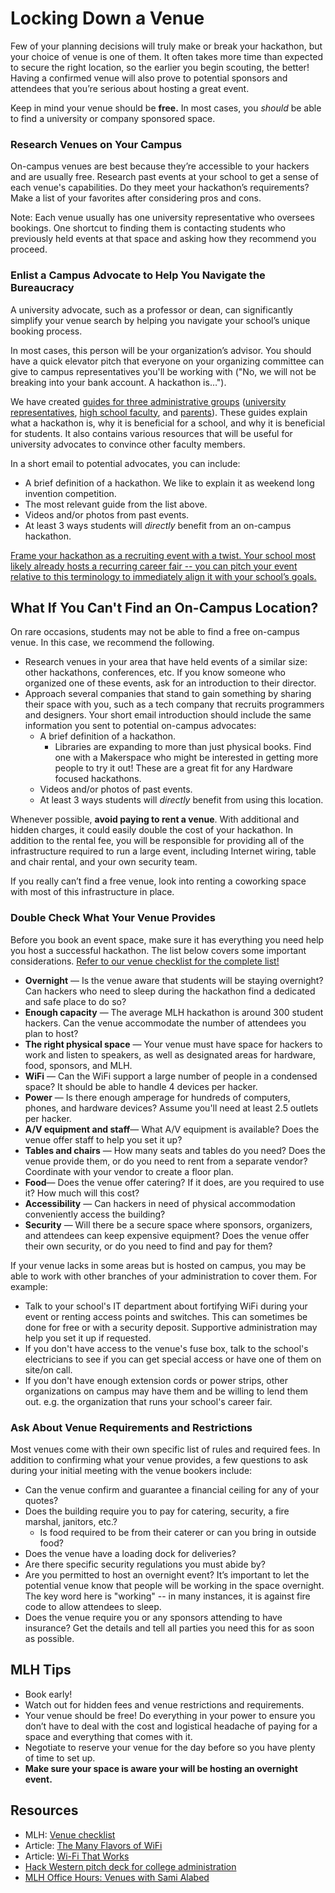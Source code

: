 # Locking Down a Venue

Few of your planning decisions will truly make or break your hackathon, but your choice of venue is one of them. It often takes more time than expected to secure the right location, so the earlier you begin scouting, the better! Having a confirmed venue will also prove to potential sponsors and attendees that you’re serious about hosting a great event.

Keep in mind your venue should be **free.** In most cases, you _should_ be able to find a university or company sponsored space.

### Research Venues on Your Campus

On-campus venues are best because they’re accessible to your hackers and are usually free. Research past events at your school to get a sense of each venue's capabilities. Do they meet your hackathon’s requirements? Make a list of your favorites after considering pros and cons.

Note: Each venue usually has one university representative who oversees bookings. One shortcut to finding them is contacting students who previously held events at that space and asking how they recommend you proceed.

### Enlist a Campus Advocate to Help You Navigate the Bureaucracy

A university advocate, such as a professor or dean, can significantly simplify your venue search by helping you navigate your school’s unique booking process.

In most cases, this person will be your organization’s advisor. You should have a quick elevator pitch that everyone on your organizing committee can give to campus representatives you'll be working with ("No, we will not be breaking into your bank account. A hackathon is…").

We have created [guides for three administrative groups](https://news.mlh.io/hackathon-guides-for-parents-and-administrators-09-10-2015) ([university representatives](https://mlh.io/college-administrator-hackathon-guide?_gl=1*1yk1xvp*_ga*MTA4NTA2NjQ4NS4xNzMzNDk1NjQx*_ga_E5KT6TC4TK*MTc0MTcyMzg2NC4xMTkuMS4xNzQxNzI0ODA2LjAuMC4w), [high school faculty](https://mlh.io/high-school-administrator-hackathon-guide?_gl=1*880qeb*_ga*MTA4NTA2NjQ4NS4xNzMzNDk1NjQx*_ga_E5KT6TC4TK*MTc0MTcyMzg2NC4xMTkuMS4xNzQxNzI0ODIwLjAuMC4w), and [parents](https://mlh.io/parent-hackathon-guide?_gl=1*8xjjyd*_ga*MTA4NTA2NjQ4NS4xNzMzNDk1NjQx*_ga_E5KT6TC4TK*MTc0MTcyMzg2NC4xMTkuMS4xNzQxNzI0ODUwLjAuMC4w)). These guides explain what a hackathon is, why it is beneficial for a school, and why it is beneficial for students. It also contains various resources that will be useful for university advocates to convince other faculty members.

In a short email to potential advocates, you can include:

* A brief definition of a hackathon. We like to explain it as weekend long invention competition.
* The most relevant guide from the list above.
* Videos and/or photos from past events.
* At least 3 ways students will _directly_ benefit from an on-campus hackathon.

[Frame your hackathon as a recruiting event with a twist. Your school most likely already hosts a recurring career fair -- you can pitch your event relative to this terminology to immediately align it with your school’s goals.](http://news.mlh.io/how-to-throw-an-epic-hackathon-07-07-2014)

## What If You Can't Find an On-Campus Location?

On rare occasions, students may not be able to find a free on-campus venue. In this case, we recommend the following.

* Research venues in your area that have held events of a similar size: other hackathons, conferences, etc. If you know someone who organized one of these events, ask for an introduction to their director.
* Approach several companies that stand to gain something by sharing their space with you, such as a tech company that recruits programmers and designers. Your short email introduction should include the same information you sent to potential on-campus advocates:
  * A brief definition of a hackathon.
    * Libraries are expanding to more than just physical books. Find one with a Makerspace who might be interested in getting more people to try it out! These are a great fit for any Hardware focused hackathons.&#x20;
  * Videos and/or photos of past events.
  * At least 3 ways students will _directly_ benefit from using this location.&#x20;

Whenever possible, **avoid paying to rent a venue**. With additional and hidden charges, it could easily double the cost of your hackathon. In addition to the rental fee, you will be responsible for providing all of the infrastructure required to run a large event, including Internet wiring, table and chair rental, and your own security team.

If you really can’t find a free venue, look into renting a coworking space with most of this infrastructure in place.

### Double Check What Your Venue Provides

Before you book an event space, make sure it has everything you need help you host a successful hackathon. The list below covers some important considerations. [Refer to our venue checklist for the complete list!](https://docs.google.com/document/d/1NRs6pM0mEetgIFJVvPr5pN5O3diOuTKuhbGZkWMb87c/edit?tab=t.0)

* **Overnight** — Is the venue aware that students will be staying overnight? Can hackers who need to sleep during the hackathon find a dedicated and safe place to do so?&#x20;
* **Enough capacity** — The average MLH hackathon is around 300 student hackers. Can the venue accommodate the number of attendees you plan to host?
* **The right physical space** — Your venue must have space for hackers to work and listen to speakers, as well as designated areas for hardware, food, sponsors, and MLH.
* **WiFi** — Can the WiFi support a large number of people in a condensed space? It should be able to handle 4 devices per hacker.&#x20;
* **Power** — Is there enough amperage for hundreds of computers, phones, and hardware devices? Assume you'll need at least 2.5 outlets per hacker.
* **A/V equipment and staff**— What A/V equipment is available? Does the venue offer staff to help you set it up?
* **Tables and chairs** — How many seats and tables do you need? Does the venue provide them, or do you need to rent from a separate vendor? Coordinate with your vendor to create a floor plan.
* **Food**— Does the venue offer catering? If it does, are you required to use it? How much will this cost?
* **Accessibility** — Can hackers in need of physical accommodation conveniently access the building?
* **Security** — Will there be a secure space where sponsors, organizers, and attendees can keep expensive equipment? Does the venue offer their own security, or do you need to find and pay for them?

If your venue lacks in some areas but is hosted on campus, you may be able to work with other branches of your administration to cover them. For example:

* Talk to your school's IT department about fortifying WiFi during your event or renting access points and switches. This can sometimes be done for free or with a security deposit. Supportive administration may help you set it up if requested.
* If you don't have access to the venue's fuse box, talk to the school's electricians to see if you can get special access or have one of them on site/on call.
* If you don't have enough extension cords or power strips, other organizations on campus may have them and be willing to lend them out. e.g. the organization that runs your school's career fair.

### Ask About Venue Requirements and Restrictions

Most venues come with their own specific list of rules and required fees. In addition to confirming what your venue provides, a few questions to ask during your initial meeting with the venue bookers include:

* Can the venue confirm and guarantee a financial ceiling for any of your quotes?
* Does the building require you to pay for catering, security, a fire marshal, janitors, etc.?
  * Is food required to be from their caterer or can you bring in outside food?
* Does the venue have a loading dock for deliveries?
* Are there specific security regulations you must abide by?
* Are you permitted to host an overnight event? It’s important to let the potential venue know that people will be working in the space overnight. The key word here is "working" -- in many instances, it is against fire code to allow attendees to sleep.&#x20;
* Does the venue require you or any sponsors attending to have insurance? Get the details and tell all parties you need this for as soon as possible.&#x20;

## MLH Tips

* Book early!
* Watch out for hidden fees and venue restrictions and requirements.
* Your venue should be free! Do everything in your power to ensure you don’t have to deal with the cost and logistical headache of paying for a space and everything that comes with it.
* Negotiate to reserve your venue for the day before so you have plenty of time to set up.
* **Make sure your space is aware your will be hosting an overnight event.**

## Resources

* MLH: [Venue checklist](https://docs.google.com/document/d/1NRs6pM0mEetgIFJVvPr5pN5O3diOuTKuhbGZkWMb87c/edit)
* Article: [The Many Flavors of WiFi ](https://medium.com/@danielceckert/the-many-flavors-of-wifi-5bdbeeca87f4)
* Article: [Wi-Fi That Works](https://medium.com/mhacks-iv/wi-fi-that-works-9afe3dec3d93)
* [Hack Western pitch deck for college administration](https://github.com/MLH/hackathon-organizer-guide/tree/master/Organizer-Resources)
* [MLH Office Hours: Venues with Sami Alabed](https://www.youtube.com/watch?v=w3mJXfvGFrM)
